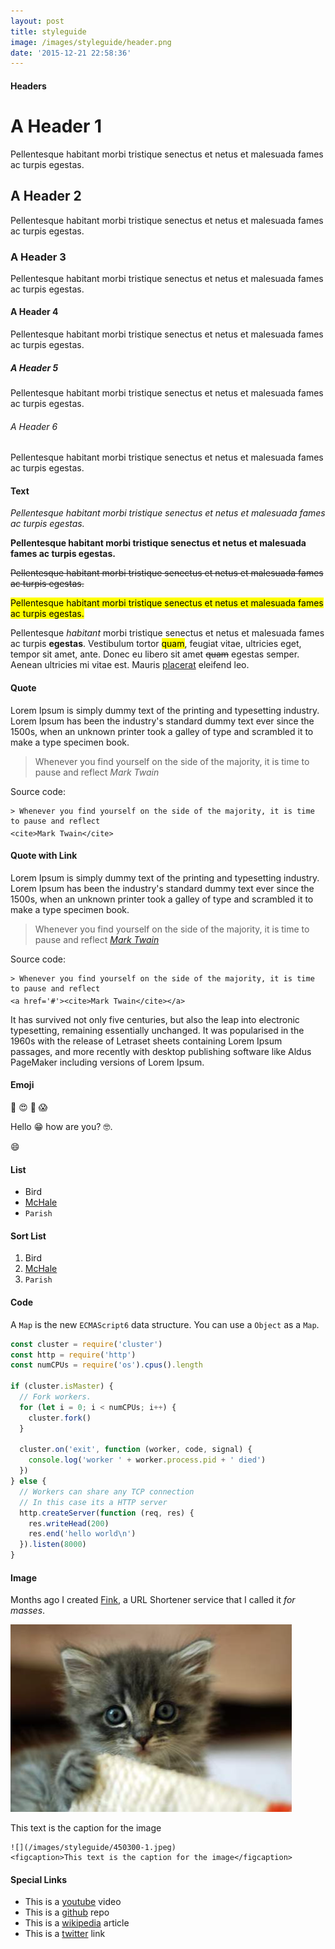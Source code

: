 ```yaml
---
layout: post
title: styleguide
image: /images/styleguide/header.png
date: '2015-12-21 22:58:36'
---
```


#### **Headers**

# A Header 1

Pellentesque habitant morbi tristique senectus et netus et malesuada fames ac turpis egestas.

## A Header 2

Pellentesque habitant morbi tristique senectus et netus et malesuada fames ac turpis egestas.

### A Header 3

Pellentesque habitant morbi tristique senectus et netus et malesuada fames ac turpis egestas.

#### A Header 4

Pellentesque habitant morbi tristique senectus et netus et malesuada fames ac turpis egestas.

##### A Header 5

Pellentesque habitant morbi tristique senectus et netus et malesuada fames ac turpis egestas.

###### A Header 6

Pellentesque habitant morbi tristique senectus et netus et malesuada fames ac turpis egestas.

#### **Text**

*Pellentesque habitant morbi tristique senectus et netus et malesuada fames ac turpis egestas.*

**Pellentesque habitant morbi tristique senectus et netus et malesuada fames ac turpis egestas.**

~~Pellentesque habitant morbi tristique senectus et netus et malesuada fames ac turpis egestas.~~

<mark>Pellentesque habitant morbi tristique senectus et netus et malesuada fames ac turpis egestas.</mark>

Pellentesque *habitant* morbi tristique senectus et netus et malesuada fames ac turpis **egestas**. Vestibulum tortor <mark>quam</mark>, feugiat vitae, ultricies eget, tempor sit amet, ante. Donec eu libero sit amet ~~quam~~ egestas semper. Aenean ultricies mi vitae est. Mauris [placerat](http://kikobeats.com) eleifend leo.

#### **Quote**

Lorem Ipsum is simply dummy text of the printing and typesetting industry. Lorem Ipsum has been the industry's standard dummy text ever since the 1500s, when an unknown printer took a galley of type and scrambled it to make a type specimen book. 

> Whenever you find yourself on the side of the majority, it is time to pause and reflect
<cite>Mark Twain</cite>

Source code:

```
> Whenever you find yourself on the side of the majority, it is time to pause and reflect 
<cite>Mark Twain</cite>
```

#### **Quote with Link**

Lorem Ipsum is simply dummy text of the printing and typesetting industry. Lorem Ipsum has been the industry's standard dummy text ever since the 1500s, when an unknown printer took a galley of type and scrambled it to make a type specimen book. 

> Whenever you find yourself on the side of the majority, it is time to pause and reflect
<a href='#'><cite>Mark Twain</cite></a>

Source code:

```
> Whenever you find yourself on the side of the majority, it is time to pause and reflect 
<a href='#'><cite>Mark Twain</cite></a>
```

It has survived not only five centuries, but also the leap into electronic typesetting, remaining essentially unchanged. It was popularised in the 1960s with the release of Letraset sheets containing Lorem Ipsum passages, and more recently with desktop publishing software like Aldus PageMaker including versions of Lorem Ipsum.

#### **Emoji**

😬 😍 💸 😱

Hello 😁 how are you? 🤓.

:smile:

#### **List**

* Bird
* [McHale](http://)
* `Parish`

#### **Sort List**

1. Bird
2. [McHale](http://)
3. `Parish`


#### **Code**

A `Map` is the new `ECMAScript6` data structure. You can use a `Object` as a `Map`.


```js
const cluster = require('cluster')
const http = require('http')
const numCPUs = require('os').cpus().length

if (cluster.isMaster) {
  // Fork workers.
  for (let i = 0; i < numCPUs; i++) {
    cluster.fork()
  }

  cluster.on('exit', function (worker, code, signal) {
    console.log('worker ' + worker.process.pid + ' died')
  })
} else {
  // Workers can share any TCP connection
  // In this case its a HTTP server
  http.createServer(function (req, res) {
    res.writeHead(200)
    res.end('hello world\n')
  }).listen(8000)
}
```

#### **Image**

Months ago I created [Fink](http://xn--rn8h.ws/), a URL Shortener service that I called it *for masses*.

![](/images/styleguide/450300.jpeg)
<figcaption>This text is the caption for the image</figcaption>

```
![](/images/styleguide/450300-1.jpeg)
<figcaption>This text is the caption for the image</figcaption>
```

#### Special Links

- This is a [youtube](https://www.youtube.com/watch?v=iIlN_FaN5kM) video
- This is a [github](https://github.com/kikobeats/geneator-git) repo
- This is a [wikipedia](https://en.wikipedia.org/wiki/Squirrel-cage_rotor) article
- This is a [twitter](https://twitter.com/kikobeats) link
